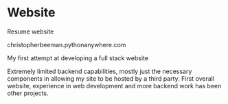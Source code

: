 # Website
Resume website

christopherbeeman.pythonanywhere.com

My first attempt at developing a full stack website

Extremely limited backend capabilities, mostly just the necessary components in allowing my site to be hosted by a third party. 
First overall website, experience in web development and more backend work has been other projects.
